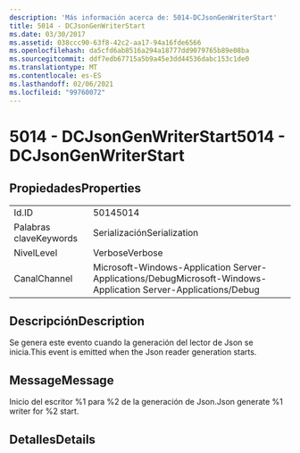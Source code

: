 ```yaml
---
description: 'Más información acerca de: 5014-DCJsonGenWriterStart'
title: 5014 - DCJsonGenWriterStart
ms.date: 03/30/2017
ms.assetid: 038ccc90-63f8-42c2-aa17-94a16fde6566
ms.openlocfilehash: da5cfd6ab8516a294a18777dd9079765b89e08ba
ms.sourcegitcommit: ddf7edb67715a5b9a45e3dd44536dabc153c1de0
ms.translationtype: MT
ms.contentlocale: es-ES
ms.lasthandoff: 02/06/2021
ms.locfileid: "99760072"
---
```

# <a name="5014---dcjsongenwriterstart"></a><span data-ttu-id="14c2b-103">5014 - DCJsonGenWriterStart</span><span class="sxs-lookup"><span data-stu-id="14c2b-103">5014 - DCJsonGenWriterStart</span></span>

## <a name="properties"></a><span data-ttu-id="14c2b-104">Propiedades</span><span class="sxs-lookup"><span data-stu-id="14c2b-104">Properties</span></span>  
  
|||  
|-|-|  
|<span data-ttu-id="14c2b-105">Id.</span><span class="sxs-lookup"><span data-stu-id="14c2b-105">ID</span></span>|<span data-ttu-id="14c2b-106">5014</span><span class="sxs-lookup"><span data-stu-id="14c2b-106">5014</span></span>|  
|<span data-ttu-id="14c2b-107">Palabras clave</span><span class="sxs-lookup"><span data-stu-id="14c2b-107">Keywords</span></span>|<span data-ttu-id="14c2b-108">Serialización</span><span class="sxs-lookup"><span data-stu-id="14c2b-108">Serialization</span></span>|  
|<span data-ttu-id="14c2b-109">Nivel</span><span class="sxs-lookup"><span data-stu-id="14c2b-109">Level</span></span>|<span data-ttu-id="14c2b-110">Verbose</span><span class="sxs-lookup"><span data-stu-id="14c2b-110">Verbose</span></span>|  
|<span data-ttu-id="14c2b-111">Canal</span><span class="sxs-lookup"><span data-stu-id="14c2b-111">Channel</span></span>|<span data-ttu-id="14c2b-112">Microsoft-Windows-Application Server-Applications/Debug</span><span class="sxs-lookup"><span data-stu-id="14c2b-112">Microsoft-Windows-Application Server-Applications/Debug</span></span>|  
  
## <a name="description"></a><span data-ttu-id="14c2b-113">Descripción</span><span class="sxs-lookup"><span data-stu-id="14c2b-113">Description</span></span>  

 <span data-ttu-id="14c2b-114">Se genera este evento cuando la generación del lector de Json se inicia.</span><span class="sxs-lookup"><span data-stu-id="14c2b-114">This event is emitted when the Json reader generation starts.</span></span>  
  
## <a name="message"></a><span data-ttu-id="14c2b-115">Message</span><span class="sxs-lookup"><span data-stu-id="14c2b-115">Message</span></span>  

 <span data-ttu-id="14c2b-116">Inicio del escritor %1 para %2 de la generación de Json.</span><span class="sxs-lookup"><span data-stu-id="14c2b-116">Json generate %1 writer for %2 start.</span></span>  
  
## <a name="details"></a><span data-ttu-id="14c2b-117">Detalles</span><span class="sxs-lookup"><span data-stu-id="14c2b-117">Details</span></span>
